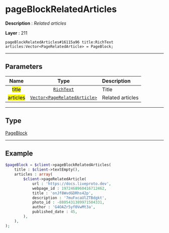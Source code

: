 # pageBlockRelatedArticles

**Description** : *Related articles*

**Layer** : 211

```tl
pageBlockRelatedArticles#16115a96 title:RichText articles:Vector<PageRelatedArticle> = PageBlock;
```

---

## Parameters

| Name | Type | Description |
| :---: | :---: | :--- |
| <mark>title</mark> | [`RichText`](type/RichText) | Title |
| <mark>articles</mark> | [`Vector<PageRelatedArticle>`](type/PageRelatedArticle) | Related articles |

---

## Type

[PageBlock](type/PageBlock)

---

## Example

```php
$pageBlock = $client->pageBlockRelatedArticles(
	title : $client->textEmpty(),
	articles : array(
		$client->pageRelatedArticle(
			url : 'https://docs.liveproto.dev',
			webpage_id : 1972468960416712462,
			title : 'onJf8WvdGDRhs42p',
			description : '7muFxcaUlZTBdgkt',
			photo_id : -8805431389971504331,
			author : 'G4OAZr5yf0VwMt3a',
			published_date : 45,
		),
	),
);
```
